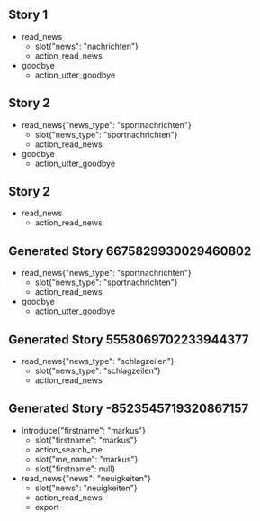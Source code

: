 ## Story 1
* read_news    
    - slot{"news": "nachrichten"}
    - action_read_news
* goodbye
    - action_utter_goodbye

## Story 2
* read_news{"news_type": "sportnachrichten"}
    - slot{"news_type": "sportnachrichten"}
    - action_read_news
* goodbye
    - action_utter_goodbye
    
## Story 2
* read_news
    - action_read_news

## Generated Story 6675829930029460802
* read_news{"news_type": "sportnachrichten"}
    - slot{"news_type": "sportnachrichten"}
    - action_read_news
* goodbye
    - action_utter_goodbye

## Generated Story 5558069702233944377
* read_news{"news_type": "schlagzeilen"}
    - slot{"news_type": "schlagzeilen"}
    - action_read_news
    
## Generated Story -8523545719320867157
* introduce{"firstname": "markus"}
    - slot{"firstname": "markus"}
    - action_search_me
    - slot{"me_name": "markus"}
    - slot{"firstname": null}
* read_news{"news": "neuigkeiten"}
    - slot{"news": "neuigkeiten"}
    - action_read_news
    - export